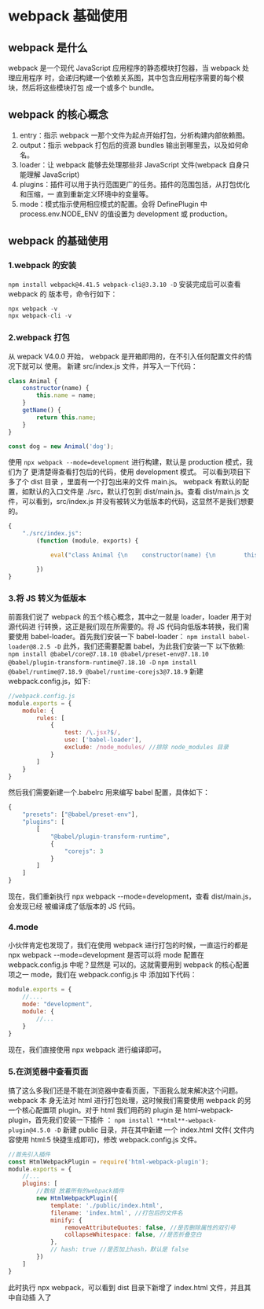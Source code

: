 # webpack 基础使用

## webpack 是什么

webpack 是一个现代 JavaScript 应用程序的静态模块打包器，当 webpack 处理应用程序
时，会递归构建一个依赖关系图，其中包含应用程序需要的每个模块，然后将这些模块打包
成一个或多个 bundle。

## webpack 的核心概念

1. entry：指示 webpack 一那个文件为起点开始打包，分析构建内部依赖图。
2. output：指示 webpack 打包后的资源 bundles 输出到哪里去，以及如何命名。
3. loader：让 webpack 能够去处理那些非 JavaScript 文件(webpack 自身只能理解
   JavaScript)
4. plugins：插件可以用于执行范围更广的任务。插件的范围包括，从打包优化和压缩，一
   直到重新定义环境中的变量等。
5. mode：模式指示使用相应模式的配置。会将 DefinePlugin 中 process.env.NODE_ENV
   的值设置为 development 或 production。

## webpack 的基础使用

### 1.webpack 的安装

`npm install webpack@4.41.5 webpack-cli@3.3.10 -D` 安装完成后可以查看 webpack 的
版本号，命令行如下：

```JavaScript
npx webpack -v
npx webpack-cli -v
```

### 2.webpack 打包

从 wepack V4.0.0 开始， webpack 是开箱即用的，在不引入任何配置文件的情况下就可以
使用。 新建 src/index.js 文件，并写入一下代码：

```JavaScript
class Animal {
    constructor(name) {
        this.name = name;
    }
    getName() {
        return this.name;
    }
}

const dog = new Animal('dog');
```

使用 `npx webpack --mode=development` 进行构建，默认是 production 模式，我们为了
更清楚得查看打包后的代码，使用 development 模式。 可以看到项目下多了个 dist 目录
，里面有一个打包出来的文件 main.js。 webpack 有默认的配置，如默认的入口文件是
./src，默认打包到 dist/main.js。查看 dist/main.js 文件，可以看到，src/index.js
并没有被转义为低版本的代码，这显然不是我们想要的。

```JavaScript
{
    "./src/index.js":
        (function (module, exports) {

            eval("class Animal {\n    constructor(name) {\n        this.name = name;\n    }\n    getName() {\n        return this.name;\n    }\n}\n\nconst dog = new Animal('dog');\n\n//# sourceURL=webpack:///./src/index.js?");

        })
}
```

### 3.将 JS 转义为低版本

前面我们说了 webpack 的五个核心概念，其中之一就是 loader，loader 用于对源代码进
行转换，这正是我们现在所需要的。将 JS 代码向低版本转换，我们需要使用
babel-loader。首先我们安装一下 babel-loader：
`npm install babel-loader@8.2.5 -D` 此外，我们还需要配置 babel，为此我们安装一下
以下依赖:
`npm install @babel/core@7.18.10 @babel/preset-env@7.18.10 @babel/plugin-transform-runtime@7.18.10 -D`
`npm install @babel/runtime@7.18.9 @babel/runtime-corejs3@7.18.9` 新建
webpack.config.js，如下:

```JavaScript
//webpack.config.js
module.exports = {
    module: {
        rules: [
            {
                test: /\.jsx?$/,
                use: ['babel-loader'],
                exclude: /node_modules/ //排除 node_modules 目录
            }
        ]
    }
}
```

然后我们需要新建一个.babelrc 用来编写 babel 配置，具体如下：

```JavaScript
{
    "presets": ["@babel/preset-env"],
    "plugins": [
        [
            "@babel/plugin-transform-runtime",
            {
                "corejs": 3
            }
        ]
    ]
}
```

现在，我们重新执行 npx webpack --mode=development，查看 dist/main.js，会发现已经
被编译成了低版本的 JS 代码。

### 4.mode

小伙伴肯定也发现了，我们在使用 webpack 进行打包的时候，一直运行的都是 npx
webpack --mode=development 是否可以将 mode 配置在 webpack.config.js 中呢？显然是
可以的。这就需要用到 webpack 的核心配置项之一 mode，我们在 webpack.config.js 中
添加如下代码：

```JavaScript
module.exports = {
    //....
    mode: "development",
    module: {
        //...
    }
}
```

现在，我们直接使用 npx webpack 进行编译即可。

### 5.在浏览器中查看页面

搞了这么多我们还是不能在浏览器中查看页面，下面我么就来解决这个问题。 webpack 本
身无法对 html 进行打包处理，这时候我们需要使用 webpack 的另一个核心配置项
plugin。对于 html 我们用药的 plugin 是 html-webpack-plugin，首先我们安装一下插件
： `npm install **html**-webpack-plugin@4.5.0 -D` 新建 public 目录，并在其中新建
一个 index.html 文件( 文件内容使用 html:5 快捷生成即可)，修改 webpack.config.js
文件。

```JavaScript
//首先引入插件
const HtmlWebpackPlugin = require('html-webpack-plugin');
module.exports = {
    //...
    plugins: [
        //数组 放着所有的webpack插件
        new HtmlWebpackPlugin({
            template: './public/index.html',
            filename: 'index.html', //打包后的文件名
            minify: {
                removeAttributeQuotes: false, //是否删除属性的双引号
                collapseWhitespace: false, //是否折叠空白
            },
            // hash: true //是否加上hash，默认是 false
        })
    ]
}
```

此时执行 npx webpack，可以看到 dist 目录下新增了 index.html 文件，并且其中自动插
入了
